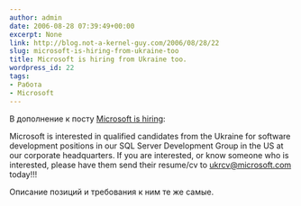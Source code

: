 ```yaml
---
author: admin
date: 2006-08-28 07:39:49+00:00
excerpt: None
link: http://blog.not-a-kernel-guy.com/2006/08/28/22
slug: microsoft-is-hiring-from-ukraine-too
title: Microsoft is hiring from Ukraine too.
wordpress_id: 22
tags:
- Работа
- Microsoft
---
```


В дополнение к посту [Microsoft is hiring](http://blog.not-a-kernel-guy.com/2006/08/20/28):

Microsoft is interested in qualified candidates from the Ukraine for software development positions in our SQL Server Development Group in the US at our corporate headquarters. If you are interested, or know someone who is interested, please have them send their resume/cv to [ukrcv@microsoft.com](mailto:ukrcv@microsoft.com) today!!!

Описание позиций и требования к ним те же самые.
